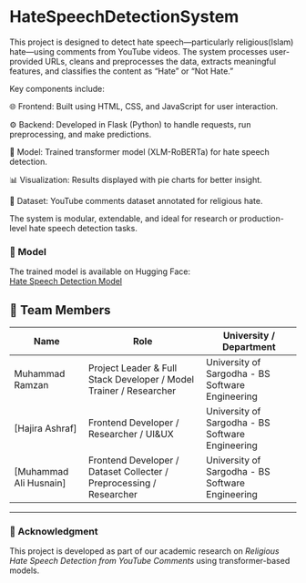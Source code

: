 # HateSpeechDetectionSystem
This project is designed to detect hate speech—particularly religious(Islam) hate—using comments from YouTube videos. The system processes user-provided URLs, cleans and preprocesses the data, extracts meaningful features, and classifies the content as “Hate” or “Not Hate.”

Key components include:

🌐 Frontend: Built using HTML, CSS, and JavaScript for user interaction.

⚙️ Backend: Developed in Flask (Python) to handle requests, run preprocessing, and make predictions.

🧩 Model: Trained transformer model (XLM-RoBERTa) for hate speech detection.

📊 Visualization: Results displayed with pie charts for better insight.

💾 Dataset: YouTube comments dataset annotated for religious hate.

The system is modular, extendable, and ideal for research or production-level hate speech detection tasks.
### 🤖 Model
The trained model is available on Hugging Face:  
[Hate Speech Detection Model](https://huggingface.co/Ramzan654/Religious_Hate_Speech_XLMR)

## 👥 Team Members

| Name | Role | University / Department |
|------|------|--------------------------|
| Muhammad Ramzan | Project Leader & Full Stack Developer / Model Trainer / Researcher | University of Sargodha - BS Software Engineering |
| [Hajira Ashraf] | Frontend Developer / Researcher / UI&UX | University of Sargodha - BS Software Engineering |
| [Muhammad Ali Husnain] | Frontend Developer / Dataset Collecter / Preprocessing / Researcher | University of Sargodha - BS Software Engineering |

---

### 🤝 Acknowledgment
This project is developed as part of our academic research on *Religious Hate Speech Detection from YouTube Comments* using transformer-based models.


